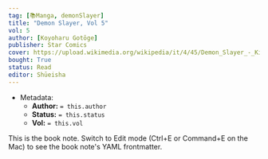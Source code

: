 ```yaml
---
tag: [📚Manga, demonSlayer]
title: "Demon Slayer, Vol 5"
vol: 5
author: [Koyoharu Gotōge]
publisher: Star Comics
cover: https://upload.wikimedia.org/wikipedia/it/4/45/Demon_Slayer_-_Kimetsu_no_yaiba.jpg
bought: True
status: Read
editor: Shūeisha
---
```



- Metadata:
	- **Author:** `= this.author`
	- **Status:** `= this.status`
	- **Vol:** `= this.vol`

This is the book note. Switch to Edit mode (Ctrl+E or Command+E on the Mac) to see the book note's YAML frontmatter.